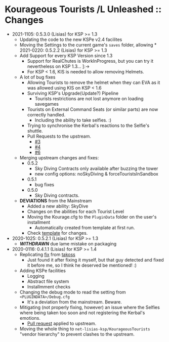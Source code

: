 # Kourageous Tourists /L Unleashed :: Changes

* 2021-1105: 0.5.3.0 (Lisias) for KSP >= 1.3
	+ Updating the code to the new KSPe v2.4 facilites
	+ Moving the Settings to the current game's `saves` folder, allowing * 2021-0220: 0.5.2.2 (Lisias) for KSP >= 1.3
	+ Add Support for every KSP Version since 1.3
		- Support for RealChutes is WorkInProgress, but you can try it nevertheless on KSP 1.3... ]:->
		- For KSP < 1.6, KIS is needed to allow removing Helmets.
	+ A lot of bug fixes
		- Allowing Tourists to remove the helmet when they can EVA as it was allowed using KIS on KSP < 1.6 
		- Surviving KSP's Upgrade(Update?) Pipeline
			- Tourists restrictions are not lost anymore on loading savegames
		- Tourists on External Command Seats (or similar parts) are now correctly handled.
			- Including the ability to take selfies. :) 
		- Trying to synchronise the Kerbal's reactions to the Selfie's shuttle.
		- Pull Requests to the upstream.
			- [#3](https://github.com/whale2/KourageousTourists/pull/3) 
			- [#4](https://github.com/whale2/KourageousTourists/pull/4)
			- [#6](https://github.com/whale2/KourageousTourists/pull/6)
	+ Merging upstream changes and fixes:
		- 0.5.2
			- Sky Diving Contracts only available after buzzing the tower
			- new config options: noSkyDiving & forceTouristsInSandbox
		- 0.5.1
			- bug fixes
		- 0.5.0
			- Sky Diving contracts.
	+ **DEVIATIONS** from the Mainstream
		- Added a new ability: SkyDive
		- Changes on the abilities for each Tourist Level
		- Moving the Kourage.cfg to the `PluginData` folder on the user's installment
			- Automatically created from template at first run.
		- Check [template](https://github.com/net-lisias-kspu/KourageousTourists/blob/master/GameData/net.lisias.ksp/KourageousTourists/PluginData/Kourage.cfg) for changes.
* 2020-1025: 0.5.2.1 (Lisias) for KSP >= 1.3
	+ ***WITHDRAWN*** due lame mistake on packaging 
* 2020-0116: 0.4.1.1 (Lisias) for KSP >= 1.4
	+ Replicating [fix](https://github.com/whale2/KourageousTourists/pull/2) from [takoss](https://github.com/takoss)
		- Just found it after fixing it myself, but that guy detected and fixed it before me, so I think he deserved be mentioned! :)
	+ Adding KSPe facilities
		- Logging
		- Abstract file system
		- Installmment checks
	+ Changing the debug mode to read the setting from `<PLUGINDATA>/Debug.cfg`
		- It's a deviation from the mainstream. Beware. 
	+ Mitigating (not properly fixing, however) an issue where the Selfies where being taken too soon and not registering the Kerbal's emotions.
		- [Pull request](https://github.com/whale2/KourageousTourists/pull/3) applied to upstream.
	+ Moving the whole thing to `net-lisias-ksp/KourageousTourists` "vendor hierarchy" to prevent clashes to the upstream.
